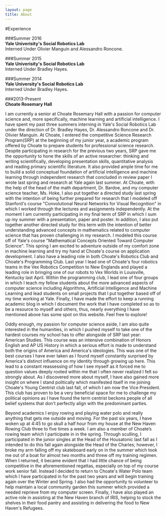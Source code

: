 ```yaml
---
layout: page
title: About
---
```


#Experience

###Summer 2016  
**Yale Univerisity's Social Robotics Lab**     
Interned Under Olivier Manguin and Alessandro Roncone. 


###Summer 2015  
**Yale Univerisity's Social Robotics Lab**    
Interned Under Bradley Hayes. 


###Summer 2014  
**Yale University's Social Robotics Lab**    
Interned Under Bradley Hayes. 


###2013-Present  
**Choate Rosemary Hall**



I am currently a senior at Choate Rosemary Hall with a passion for computer science and, more specifically, machine learning and artificial intelligence. I have spent my past three summers interning in Yale's Social Robotics Lab under the direction of Dr. Bradley Hayes, Dr. Alessandro Roncone and Dr. Olivier Manguin. At Choate, I entered the competitive Science Research Program(SRP) at the beginning of my junior year, a academic program offered by Choate to prepare students for professional science research. Despite participating in research for the previous two years, SRP gave me the opportunity to hone the skills of an active researcher: thinking and writing scientifically, developing presentation skills, quantitative analysis and reading primary scientific literature. It also provided ample time for me to build a solid conceptual foundation of artificial intelligence and machine learning through independent research that concluded in review paper I wrote last spring and research at Yale again last summer. At Choate, with the help of the head of the math department, Dr. Bardoe, and my computer science teacher, Ms. Hoke, I also put together a directed study last spring with the intention of being further prepared for research that I modeled off Stanford's course "Convolutional Neural Networks for Visual Recognition" in which I worked through the lectures and assignments independently. At the moment I am currently participating in my final term of SRP in which I sum up my summer with a presentation, paper and poster. In addition, I also put together another directed study for this term with the intention of better understanding advanced concepts in mathematics related to computer science that has proven challenging in my research. I modeled this course off of Yale's course "Mathematical Concepts Oriented Toward Computer Science". This spring I am excited to adventure outside of my comfort zone in machine learning and try my hand at Choate's course on application development. I also have a leading role in both Choate's Robotics Club and Choate's Programming Club. Last year I lead one of Choate's four robotics teams in the Vex Robotics Competition to New Englands and played a leading role in bringing one of our robots to Vex Worlds in Louisville, Kentucky last April. Within the programming club, I lead one of four groups in which I teach my fellow students about the more advanced aspects of computer science including Algorithms, Artificial Intelligence and Machine Learning and lead students on small projects that I put together based off of my time working at Yale. Finally, I have made the effort to keep a running academic blog in which I document the work that I have completed so as to be a resource to myself and others, thus, nearly everything I have mentioned above has some spot on this website. Feel free to explore!

Oddly enough, my passion for computer science aside, I am also quite interested in the humanities, in which I pushed myself to take one of the hardest courses my school has to offer alongside of SRP last year: American Studies. This course was an intensive combination of Honors English and AP US History in which a serious effort is made to understand both the origins of America and America's ideologies. This was one of the best courses I have ever taken as I found myself constantly surprised by America's distinct influence on my identity through growing up here. This lead to a constant reassessing of how I see myself as it forced me to question values deeply rooted within me that I often never realized I felt so strongly about. As I discovered more about myself, I have also gained more insight on where I stand politically which manifested itself in me joining Choate's Young Centrist club last fall, of which I am now the Vice President. This club has proven to be a very beneficial space for me to challenge my political opinions as I have found the term centrist beckons people of all belief systems that don't perfectly align with the predominant parties. 

Beyond academics I enjoy rowing and playing water polo and really anything that gets me outside and moving. For the past six years, I have woken up at 4:45 to go skull a half hour from my house at the New Haven Rowing Club three to five times a week. I am also a member of Choate’s rowing team which I participate in in the spring. Through sculling, I participated in the junior singles at the Head of the Housatonic last fall as I intended to do this fall again alongside the Head of the Charles; however, I broke my arm falling off my skateboard early on in the summer which took me out of a boat for almost two months and threw off my training regimen. When I returned, it became evident that I had little chance of being competitive in the aforementioned regattas, especially on top of my course work senior fall. Instead I decided to return to Choate's Water Polo team which I have participated in for the past two years and will begin training again over the Winter and Spring. I also had the opportunity to volunteer to help maintain a local community garden this summer which provided a needed reprieve from my computer screen. Finally, I have also played an active role in assisting at the New Haven branch of IRIS, helping to stock the shelves in their food pantry and assisting in delivering the food to New Haven's Refugees.

